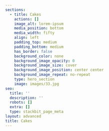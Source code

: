 ```yaml
---
sections:
  - title: Cakes
    actions: []
    image_alt: lorem-ipsum
    media_position: bottom
    media_width: fifty
    align: left
    padding_top: medium
    padding_bottom: medium
    has_border: false
    background_color: none
    background_image_opacity: 0
    background_image_size: cover
    background_image_position: center center
    background_image_repeat: no-repeat
    type: hero_section
    image: images/33.jpg
seo:
  title: ''
  description: ''
  robots: []
  extra: []
  type: stackbit_page_meta
layout: advanced
title: Cakes
---
```

